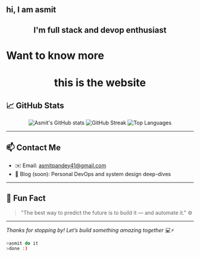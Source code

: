 ## hi, I am asmit 
<h2 align="center"> 
   I'm full stack and devop enthusiast
</h2>

# Want to know more 
<h1 href="http://portfoliohehe.vercel.app" align="center">
 this is the website 
</h1>


## 📈 GitHub Stats

<p align="center">
  <img src="https://github-readme-stats.vercel.app/api?username=asmit990&show_icons=true&theme=radical" alt="Asmit's GitHub stats" />
  <img src="https://github-readme-streak-stats.herokuapp.com/?user=asmit990&theme=radical" alt="GitHub Streak" />
  <img src="https://github-readme-stats.vercel.app/api/top-langs/?username=asmit990&layout=compact&theme=radical" alt="Top Languages" />
</p>

---

## 📫 Contact Me

- ✉️ Email: [asmitpandey41@gmail.com](mailto:asmitpandey41@gmail.com)  
- 🧠 Blog (soon): Personal DevOps and system design deep-dives  

---

## 🧩 Fun Fact

> "The best way to predict the future is to build it — and automate it." ⚙️

---

_Thanks for stopping by! Let’s build something amazing together 💻⚡_
```bash
>asmit do it
>done :)
